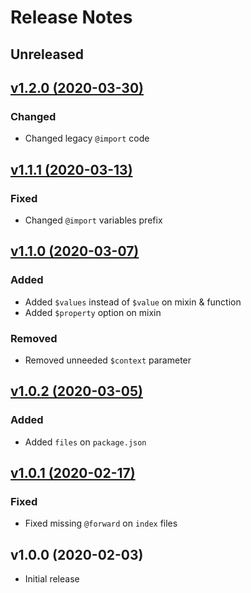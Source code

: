 # Release Notes

## Unreleased

## [v1.2.0 (2020-03-30)](https://github.com/sass-collective/sass-rem/compare/v1.1.0...v1.2.0)

### Changed

* Changed legacy ``@import`` code

## [v1.1.1 (2020-03-13)](https://github.com/sass-collective/sass-rem/compare/v1.0.2...v1.1.1)

### Fixed

* Changed ``@import`` variables prefix

## [v1.1.0 (2020-03-07)](https://github.com/sass-collective/sass-rem/compare/v1.0.2...v1.1.0)

### Added

* Added ``$values`` instead of ``$value`` on mixin & function
* Added ``$property`` option on mixin

### Removed

* Removed unneeded ``$context`` parameter

## [v1.0.2 (2020-03-05)](https://github.com/sass-collective/sass-rem/compare/v1.0.1...v1.0.2)

### Added

* Added ``files`` on ``package.json``

## [v1.0.1 (2020-02-17)](https://github.com/sass-collective/sass-rem/compare/v1.0.0...v1.0.1)

### Fixed

* Fixed missing ``@forward`` on ``index`` files

## v1.0.0 (2020-02-03)

* Initial release
